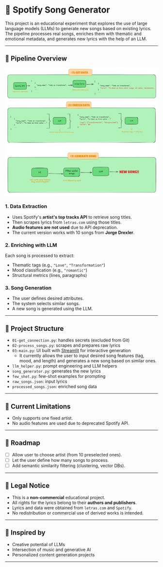 # 🎵 Spotify Song Generator

This project is an educational experiment that explores the use of large language models (LLMs) to generate new songs based on existing lyrics. The pipeline processes real songs, enriches them with thematic and emotional metadata, and generates new lyrics with the help of an LLM.

---

## 🧭 Pipeline Overview

![Pipeline Overview](assets/pipeline_songGenerator.png)

### 1. Data Extraction
- Uses Spotify's **artist's top tracks API** to retrieve song titles.
- Then scrapes lyrics from `letras.com` using those titles.
- **Audio features are not used** due to API deprecation.
- The current version works with 10 songs from **Jorge Drexler**.

### 2. Enriching with LLM
Each song is processed to extract:
- Thematic tags (e.g., `"Love"`, `"Transformation"`)
- Mood classification (e.g., `"romantic"`)
- Structural metrics (lines, paragraphs)

### 3. Song Generation
- The user defines desired attributes.
- The system selects similar songs.
- A new song is generated using the LLM.

---

## 📁 Project Structure

- `01-get_connection.py`: handles secrets (excluded from Git)
- `02-process_songs.py`: scrapes and prepares raw lyrics
- `03-main.py`: UI built with [Streamlit](https://streamlit.io/) for interactive generation
    - It currently allows the user to input desired song features (tag, mood, and length) and generates a new song based on similar ones.
- `llm_helper.py`: prompt engineering and LLM helpers
- `song_generator.py`: generates the new lyrics
- `few_shot.py`: few-shot examples for prompting
- `raw_songs.json`: input lyrics
- `processed_songs.json`: enriched song data

---

## 🚧 Current Limitations

- Only supports one fixed artist.
- No audio features are used due to deprecated Spotify API.

---

## 📌 Roadmap

- [ ] Allow user to choose artist (from 10 preselected ones).
- [ ] Let the user define how many songs to process.
- [ ] Add semantic similarity filtering (clustering, vector DBs).

---

## 🛑 Legal Notice

- This is a **non-commercial** educational project.
- All rights for the lyrics belong to their **authors and publishers**.
- Lyrics and data were obtained from `letras.com` and `Spotify`.
- No redistribution or commercial use of derived works is intended.

---

## 🧠 Inspired by

- Creative potential of LLMs
- Intersection of music and generative AI
- Personalized content generation projects

---